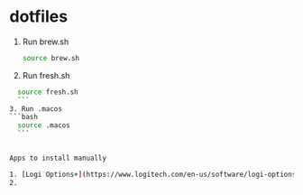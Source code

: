 # dotfiles

1. Run brew.sh
    ```bash
    source brew.sh
    ```
2. Run fresh.sh
  ```bash
    source fresh.sh
    ```
3. Run .macos
  ```bash
    source .macos
    ```


Apps to install manually

1. [Logi Options+](https://www.logitech.com/en-us/software/logi-options-plus.html#customization-app-download)
2. 
